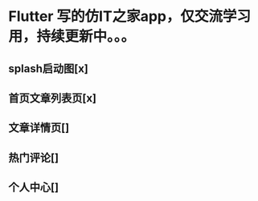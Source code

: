 # Flutter 写的仿IT之家app，仅交流学习用，持续更新中。。。


## splash启动图[x]
## 首页文章列表页[x]
## 文章详情页[]
## 热门评论[]
## 个人中心[]


